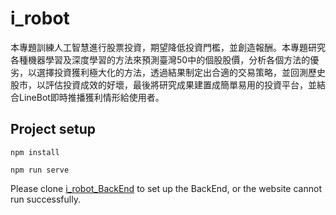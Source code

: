 # i_robot
本專題訓練人工智慧進行股票投資，期望降低投資門檻，並創造報酬。本專題研究各種機器學習及深度學習的方法來預測臺灣50中的個股股價，分析各個方法的優劣，以選擇投資獲利極大化的方法，透過結果制定出合適的交易策略，並回測歷史股市，以評估投資成效的好壞，最後將研究成果建置成簡單易用的投資平台，並結合LineBot即時推播獲利情形給使用者。

## Project setup
```
npm install
```
```
npm run serve
```
Please clone [i_robot_BackEnd](https://github.com/InkyChew/i_robot_BackEnd)
to set up the BackEnd, or the website cannot run successfully.

